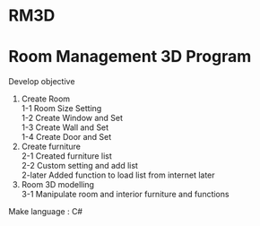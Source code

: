 # RM3D
# Room Management 3D Program

Develop objective
1. Create Room
<br>1-1 Room Size Setting
<br>1-2 Create Window and Set
<br>1-3 Create Wall and Set
<br>1-4 Create Door and Set
2. Create furniture
<br>2-1 Created furniture list
<br>2-2 Custom setting and add list
<br>2-later Added function to load list from internet later
3. Room 3D modelling
<br>3-1 Manipulate room and interior furniture and functions

Make language : C#
